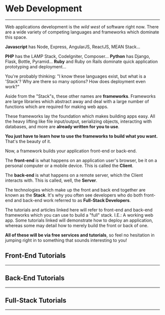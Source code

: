 # Web Development
--------

Web applications development is the _wild west_ of software right now.
There are a wide variety of competing languages and frameworks which dominate this space.

**Javascript** has Node, Express, AngularJS, ReactJS, MEAN Stack...

**PHP** has the LAMP Stack, CodeIgniter, Composer...
**Python** has Django, Flask, Bottle, Pyramid...
**Ruby** and Ruby on Rails dominate quick application prototyping and deployment...

You're probably thinking: "I know these languages exist, but what is a 'Stack'? Why are there so many options? How does deployment even work?"

Aside from the "Stack"s, these other names are **frameworks**. Frameworks are large libraries which abstract away and deal with a large number of functions which are required for making web apps.

These frameworks lay the foundation which makes building apps easy. All the heavy lifting like file input/output, serializing objects, interacting with databases, and more are **already written for you to use**.

**You just have to learn how to use the frameworks to build what you want.** That's the beauty of it.

Now, a framework builds your application front-end or back-end.

The **front-end** is what happens on an application user's browser, be it on a personal computer or a mobile device. This is called the **Client**.

The **back-end** is what happens on a remote server, which the Client interacts with. This is called, well, the **Server**.

The technologies which make up the front and back end together are known as the **Stack**. It's why you often see developers who do both front-end and back-end work referred to as **Full-Stack Developers**.

The tutorials and articles linked here will refer to front-end and back-end frameworks which you can use to build a "full" stack. I.E.: A working web app. Some tutorials linked will demonstrate how to deploy an application, whereas some may detail how to merely build the front or back of one.

**All of these will be via free services and tutorials**, so feel no hesitation in jumping right in to something that sounds interesting to you!

## Front-End Tutorials
--------

## Back-End Tutorials
--------

## Full-Stack Tutorials
--------
